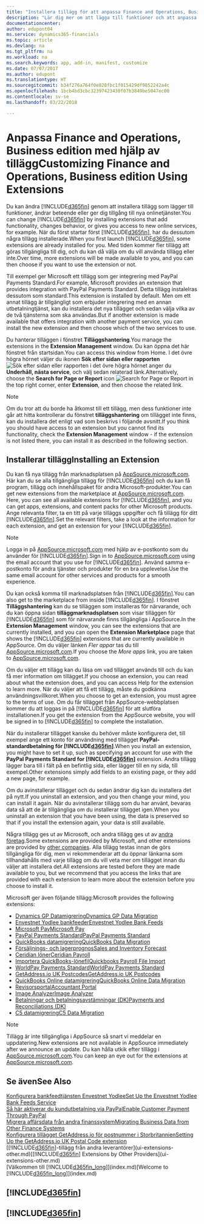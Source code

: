 ```yaml
---
title: "Installera tillägg för att anpassa Finance and Operations, Business edition | Microsoft Docs"
description: "Lär dig mer om att lägga till funktioner och att anpassa Finance and Operations, Business edition genom att installera tillägg."
documentationcenter: 
author: edupont04
ms.service: dynamics365-financials
ms.topic: article
ms.devlang: na
ms.tgt_pltfrm: na
ms.workload: na
ms.search.keywords: app, add-in, manifest, customize
ms.date: 07/07/2017
ms.author: edupont
ms.translationtype: HT
ms.sourcegitcommit: b34f276a764f0e828fbc1f015429df9852242a4c
ms.openlocfilehash: 1bcb4bd3cbc32397423430f07b3849be5047ec00
ms.contentlocale: sv-se
ms.lasthandoff: 03/22/2018

---
```

# <a name="customizing-finance-and-operations-business-edition-using-extensions"></a><span data-ttu-id="ad08a-103">Anpassa Finance and Operations, Business edition med hjälp av tillägg</span><span class="sxs-lookup"><span data-stu-id="ad08a-103">Customizing Finance and Operations, Business edition Using Extensions</span></span>
<span data-ttu-id="ad08a-104">Du kan ändra [!INCLUDE[d365fin](includes/d365fin_md.md)] genom att installera tillägg som lägger till funktioner, ändrar beteende eller ger dig tillgång till nya onlinetjänster.</span><span class="sxs-lookup"><span data-stu-id="ad08a-104">You can change [!INCLUDE[d365fin](includes/d365fin_md.md)] by installing extensions that add functionality, changes behavior, or gives you access to new online services, for example.</span></span>
<span data-ttu-id="ad08a-105">När du först startar först [!INCLUDE[d365fin](includes/d365fin_md.md)], har du dessutom några tillägg installerade.</span><span class="sxs-lookup"><span data-stu-id="ad08a-105">When you first launch [!INCLUDE[d365fin](includes/d365fin_md.md)], some extensions are already installed for you.</span></span> <span data-ttu-id="ad08a-106">Med tiden kommer fler tillägg att göras tillgängliga till dig, och du kan då välja om du vill använda tillägg eller inte.</span><span class="sxs-lookup"><span data-stu-id="ad08a-106">Over time, more extensions will be made available to you, and you can then choose if you want to use the extension or not.</span></span>

<span data-ttu-id="ad08a-107">Till exempel ger Microsoft ett tillägg som ger integrering med PayPal Payments Standard.</span><span class="sxs-lookup"><span data-stu-id="ad08a-107">For example, Microsoft provides an extension that provides integration with PayPal Payments Standard.</span></span> <span data-ttu-id="ad08a-108">Detta tillägg instalelras dessutom som standard.</span><span class="sxs-lookup"><span data-stu-id="ad08a-108">This extension is installed by default.</span></span>
<span data-ttu-id="ad08a-109">Men om ett annat tillägg är tillgängligt som erbjuder integrering med en annan utbetalningtjänst, kan du installera det nya tillägget och sedan välja vilka av de två tjänsterna som ska användas.</span><span class="sxs-lookup"><span data-stu-id="ad08a-109">But if another extension is made available that offers integration with another payment service, you can install the new extension and then choose which of the two services to use.</span></span>  

<span data-ttu-id="ad08a-110">Du hanterar tilläggen i fönstret **Tilläggshantering**.</span><span class="sxs-lookup"><span data-stu-id="ad08a-110">You manage the extensions in the **Extension Management** window.</span></span> <span data-ttu-id="ad08a-111">Du kan öppna det här fönstret från startsidan.</span><span class="sxs-lookup"><span data-stu-id="ad08a-111">You can access this window from Home.</span></span> <span data-ttu-id="ad08a-112">I det övre högra hörnet väljer du ikonen **Sök efter sidan eller rapporten** ![Sök efter sidan eller rapporten](media/ui-search/search_small.png "Sök efter sidan eller rapporten") i det övre högra hörnet anger du **Underhåll, nästa service**, och välj sedan relaterad länk.</span><span class="sxs-lookup"><span data-stu-id="ad08a-112">Alternatively, choose the **Search for Page or Report** icon ![Search for Page or Report](media/ui-search/search_small.png "Search for Page or Report icon") in the top right corner, enter **Extension**, and then choose the related link.</span></span>  

> [!NOTE]  
>   <span data-ttu-id="ad08a-113">Om du tror att du borde ha åtkomst till ett tillägg, men dess funktioner inte går att hitta kontrollerar du fönstret **tilläggshantering** om tillägget inte finns, kan du installera det enligt vad som beskrivs i följande avsnitt.</span><span class="sxs-lookup"><span data-stu-id="ad08a-113">If you think you should have access to an extension but you cannot find its functionality, check the **Extension Management** window - if the extension is not listed there, you can install it as described in the following section.</span></span>  

## <a name="installing-an-extension"></a><span data-ttu-id="ad08a-114">Installerar tillägg</span><span class="sxs-lookup"><span data-stu-id="ad08a-114">Installing an Extension</span></span>
<span data-ttu-id="ad08a-115">Du kan få nya tillägg från marknadsplatsen på [AppSource.microsoft.com](https://appsource.microsoft.com/en-us/marketplace/apps?product=dynamics-365%3Bdynamics-365-for-financials&page=1). Här kan du se alla tillgängliga tillägg för [!INCLUDE[d365fin](includes/d365fin_md.md)] och du kan få program, tillägg och innehållspaket för andra Microsoft-produkter.</span><span class="sxs-lookup"><span data-stu-id="ad08a-115">You can get new extensions from the marketplace at [AppSource.microsoft.com](https://appsource.microsoft.com/en-us/marketplace/apps?product=dynamics-365%3Bdynamics-365-for-financials&page=1). Here, you can see all available extensions for [!INCLUDE[d365fin](includes/d365fin_md.md)], and you can get apps, extensions, and content packs for other Microsoft products.</span></span> <span data-ttu-id="ad08a-116">Ange relevanta filter, ta en titt på varje tilläggs uppgifter och få tillägg för ditt [!INCLUDE[d365fin](includes/d365fin_md.md)].</span><span class="sxs-lookup"><span data-stu-id="ad08a-116">Set the relevant filters, take a look at the information for each extension, and get an extension for your [!INCLUDE[d365fin](includes/d365fin_md.md)].</span></span>  
> [!NOTE]  
>   <span data-ttu-id="ad08a-117">Logga in på [AppSource.microsoft.com](https://appsource.microsoft.com/) med hjälp av e-postkonto som du använder för [!INCLUDE[d365fin](includes/d365fin_md.md)].</span><span class="sxs-lookup"><span data-stu-id="ad08a-117">Sign in to [AppSource.microsoft.com](https://appsource.microsoft.com/) using the email account that you use for [!INCLUDE[d365fin](includes/d365fin_md.md)].</span></span> <span data-ttu-id="ad08a-118">Använd samma e-postkonto för andra tjänster och produkter för en bra upplevelse.</span><span class="sxs-lookup"><span data-stu-id="ad08a-118">Use the same email account for other services and products for a smooth experience.</span></span>  

<span data-ttu-id="ad08a-119">Du kan också komma till marknadsplatsen från [!INCLUDE[d365fin](includes/d365fin_md.md)].</span><span class="sxs-lookup"><span data-stu-id="ad08a-119">You can also get to the marketplace from inside [!INCLUDE[d365fin](includes/d365fin_md.md)].</span></span> <span data-ttu-id="ad08a-120">I fönstret **Tilläggshantering** kan du se tilläggen som installeras för närvarande, och du kan öppna sidan **tilläggmarknadsplatsen** som visar tilläggen för [!INCLUDE[d365fin](includes/d365fin_md.md)] som för närvarande finns tillgängliga i AppSource.</span><span class="sxs-lookup"><span data-stu-id="ad08a-120">In the **Extension Management** window, you can see the extensions that are currently installed, and you can open the **Extension Marketplace** page that shows the [!INCLUDE[d365fin](includes/d365fin_md.md)] extensions that are currently available in AppSource.</span></span> <span data-ttu-id="ad08a-121">Om du väljer länken *Fler appar* tas du till [AppSource.microsoft.com](https://appsource.microsoft.com/en-us/marketplace/apps?product=dynamics-365%3Bdynamics-365-for-financials&page=1).</span><span class="sxs-lookup"><span data-stu-id="ad08a-121">If you choose the *More apps* link, you are taken to [AppSource.microsoft.com](https://appsource.microsoft.com/en-us/marketplace/apps?product=dynamics-365%3Bdynamics-365-for-financials&page=1).</span></span>  

<span data-ttu-id="ad08a-122">Om du väljer ett tillägg kan du läsa om vad tillägget används till och du kan få mer information om tillägget.</span><span class="sxs-lookup"><span data-stu-id="ad08a-122">If you choose an extension, you can read about what the extension does, and you can access Help for the extension to learn more.</span></span> <span data-ttu-id="ad08a-123">När du väljer att få ett tillägg, måste du godkänna användningsvillkoret.</span><span class="sxs-lookup"><span data-stu-id="ad08a-123">When you choose to get an extension, you must agree to the terms of use.</span></span> <span data-ttu-id="ad08a-124">Om du får tillägget från AppSource-webbplatsen kommer du att loggas in på [!INCLUDE[d365fin](includes/d365fin_md.md)] för att slutföra installationen.</span><span class="sxs-lookup"><span data-stu-id="ad08a-124">If you get the extension from the AppSource website, you will be signed in to [!INCLUDE[d365fin](includes/d365fin_md.md)] to complete the installation.</span></span>  

<span data-ttu-id="ad08a-125">När du installerar tillägget kanske du behöver måste konfigurera det, till exempel ange ett konto för användning med tillägget **PayPal-standardbetalning för [!INCLUDE[d365fin](includes/d365fin_md.md)]**.</span><span class="sxs-lookup"><span data-stu-id="ad08a-125">When you install an extension, you might have to set it up, such as specifying an account for use with the **PayPal Payments Standard for [!INCLUDE[d365fin](includes/d365fin_md.md)]** extension.</span></span>
<span data-ttu-id="ad08a-126">Andra tillägg lägger bara till i fält på en befintlig sida, eller lägger till en ny sida, till exempel.</span><span class="sxs-lookup"><span data-stu-id="ad08a-126">Other extensions simply add fields to an existing page, or they add a new page, for example.</span></span>   

<span data-ttu-id="ad08a-127">Om du avinstallerar tillägget och du sedan ändrar dig kan du installera det på nytt.</span><span class="sxs-lookup"><span data-stu-id="ad08a-127">If you uninstall an extension, and you then change your mind, you can install it again.</span></span> <span data-ttu-id="ad08a-128">När du avinstallerar tillägg som du har använt, bevaras data så att de är tillgängliga om du installerar tillägget igen.</span><span class="sxs-lookup"><span data-stu-id="ad08a-128">When you uninstall an extension that you have been using, the data is preserved so that if you install the extension again, your data is still available.</span></span>  

<span data-ttu-id="ad08a-129">Några tillägg ges ut av Microsoft, och andra tillägg ges ut av [andra företag](ui-extensions-other.md).</span><span class="sxs-lookup"><span data-stu-id="ad08a-129">Some extensions are provided by Microsoft, and other extensions are provided by [other companies](ui-extensions-other.md).</span></span> <span data-ttu-id="ad08a-130">Alla tillägg testas innan de görs tillgängliga för dig, men vi rekommenderar att du öppnar länkarna som tillhandahålls med varje tillägg om du vill veta mer om tillägget innan du väljer att installera det.</span><span class="sxs-lookup"><span data-stu-id="ad08a-130">All extensions are tested before they are made available to you, but we recommend that you access the links that are provided with each extension to learn more about the extension before you choose to install it.</span></span>  

<span data-ttu-id="ad08a-131">Microsoft ger även följande tillägg:</span><span class="sxs-lookup"><span data-stu-id="ad08a-131">Microsoft provides the following extensions:</span></span>  

* [<span data-ttu-id="ad08a-132">Dynamics GP Datamigrering</span><span class="sxs-lookup"><span data-stu-id="ad08a-132">Dynamics GP Data Migration</span></span>](ui-extensions-dynamicsgp-data-migration.md)  
* [<span data-ttu-id="ad08a-133">Envestnet Yodlee bankfeeder</span><span class="sxs-lookup"><span data-stu-id="ad08a-133">Envestnet Yodlee Bank Feeds</span></span>](ui-extensions-yodlee-bank-feeds.md)  
* [<span data-ttu-id="ad08a-134">Microsoft Pay</span><span class="sxs-lookup"><span data-stu-id="ad08a-134">Microsoft Pay</span></span>](ui-extensions-microsoft-pay-payments.md)
* [<span data-ttu-id="ad08a-135">PayPal Payments Standard</span><span class="sxs-lookup"><span data-stu-id="ad08a-135">PayPal Payments Standard</span></span>](ui-extensions-paypal-payments-standard.md)  
* [<span data-ttu-id="ad08a-136">QuickBooks datamigrering</span><span class="sxs-lookup"><span data-stu-id="ad08a-136">QuickBooks Data Migration</span></span>](ui-extensions-quickbooks-data-migration.md)  
* [<span data-ttu-id="ad08a-137">Försäljnings- och lagerprognos</span><span class="sxs-lookup"><span data-stu-id="ad08a-137">Sales and Inventory Forecast</span></span>](ui-extensions-sales-forecast.md)  
* [<span data-ttu-id="ad08a-138">Ceridian löner</span><span class="sxs-lookup"><span data-stu-id="ad08a-138">Ceridian Payroll</span></span>](ui-extensions-ceridian-payroll.md)  
* [<span data-ttu-id="ad08a-139">Importera QuickBooks-lönefil</span><span class="sxs-lookup"><span data-stu-id="ad08a-139">Quickbooks Payroll File Import</span></span>](ui-extensions-quickbooks-payroll.md)  
* [<span data-ttu-id="ad08a-140">WorldPay Payments Standard</span><span class="sxs-lookup"><span data-stu-id="ad08a-140">WorldPay Payments Standard</span></span>](ui-extensions-worldpay-payments-standard.md)
* [<span data-ttu-id="ad08a-141">GetAddress.io UK Postcodes</span><span class="sxs-lookup"><span data-stu-id="ad08a-141">GetAddress.io UK Postcodes</span></span>](ui-extensions-getaddressio.md)
* [<span data-ttu-id="ad08a-142">QuickBooks Online datamigrering</span><span class="sxs-lookup"><span data-stu-id="ad08a-142">QuickBooks Online Data Migration</span></span>](ui-extensions-quickbooks-online-data-migration.md)
* [<span data-ttu-id="ad08a-143">Revisorsportal</span><span class="sxs-lookup"><span data-stu-id="ad08a-143">Accountant Portal</span></span>](ui-extensions-accountant-portal.md)  
* [<span data-ttu-id="ad08a-144">Image Analyzer</span><span class="sxs-lookup"><span data-stu-id="ad08a-144">Image Analyzer</span></span>](ui-extensions-image-analyzer.md)
* [<span data-ttu-id="ad08a-145">Betalningar och betalningsavstämningar (DK)</span><span class="sxs-lookup"><span data-stu-id="ad08a-145">Payments and Reconciliations (DK)</span></span>](ui-extensions-payments-reconciliation-formats-dk.md)
* [<span data-ttu-id="ad08a-146">C5 datamigrering</span><span class="sxs-lookup"><span data-stu-id="ad08a-146">C5 Data Migration</span></span>](ui-extensions-c5-data-migration.md)

> [!NOTE]  
>  <span data-ttu-id="ad08a-147">Tillägg är inte tillgängliga i AppSource så snart vi meddelar en uppdatering.</span><span class="sxs-lookup"><span data-stu-id="ad08a-147">New extensions are not available in AppSource immediately after we announce an update.</span></span> <span data-ttu-id="ad08a-148">Du kan hålla utkik efter tillägg i [AppSource.microsoft.com](https://appsource.microsoft.com/en-us/marketplace/apps?product=dynamics-365%3Bdynamics-365-for-financials&page=1).</span><span class="sxs-lookup"><span data-stu-id="ad08a-148">You can keep an eye out for the extensions at [AppSource.microsoft.com](https://appsource.microsoft.com/en-us/marketplace/apps?product=dynamics-365%3Bdynamics-365-for-financials&page=1).</span></span>

## <a name="see-also"></a><span data-ttu-id="ad08a-149">Se även</span><span class="sxs-lookup"><span data-stu-id="ad08a-149">See Also</span></span>
[<span data-ttu-id="ad08a-150">Konfigurera bankfeedtjänsten Envestnet Yodlee</span><span class="sxs-lookup"><span data-stu-id="ad08a-150">Set Up the Envestnet Yodlee Bank Feeds Service</span></span>](bank-how-setup-bank-statement-service.md)  
[<span data-ttu-id="ad08a-151">Så här aktiverar du kundutbetalning via PayPal</span><span class="sxs-lookup"><span data-stu-id="ad08a-151">Enable Customer Payment Through PayPal</span></span>](sales-how-enable-payment-service-extensions.md)  
[<span data-ttu-id="ad08a-152">Migrera affärsdata från andra finanssystem</span><span class="sxs-lookup"><span data-stu-id="ad08a-152">Migrating Business Data from Other Finance Systems</span></span>](upload-data.md)  
[<span data-ttu-id="ad08a-153">Konfigurera tillägget GetAddress.io för postnummer i Storbritannien</span><span class="sxs-lookup"><span data-stu-id="ad08a-153">Setting Up the GetAddress.io UK Postal Code extension</span></span>](LocalFunctionality/UnitedKingdom/uk-setup-postal-code-service.md)  
<span data-ttu-id="ad08a-154">[[!INCLUDE[d365fin](includes/d365fin_md.md)]-tillägg från andra leverantörer](ui-extensions-other.md)</span><span class="sxs-lookup"><span data-stu-id="ad08a-154">[[!INCLUDE[d365fin](includes/d365fin_md.md)] Extensions by Other Providers](ui-extensions-other.md)</span></span>  
<span data-ttu-id="ad08a-155">[Välkommen till [!INCLUDE[d365fin_long](includes/d365fin_long_md.md)]](index.md)</span><span class="sxs-lookup"><span data-stu-id="ad08a-155">[Welcome to [!INCLUDE[d365fin_long](includes/d365fin_long_md.md)]](index.md)</span></span>  

## [!INCLUDE[d365fin](includes/free_trial_md.md)]  
## [!INCLUDE[d365fin](includes/training_link_md.md)]

